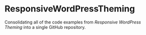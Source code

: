 ResponsiveWordPressTheming
==========================

Consolidating all of the code examples from _Responsive WordPress Theming_ into a single GitHub repository.
